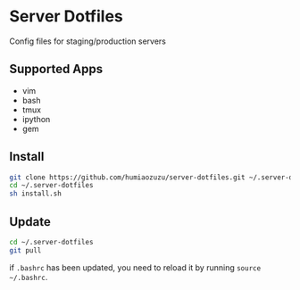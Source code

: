 Server Dotfiles
===============
Config files for staging/production servers

Supported Apps
---------------
- vim
- bash
- tmux
- ipython
- gem

Install
-------

``` bash
git clone https://github.com/humiaozuzu/server-dotfiles.git ~/.server-dotfiles
cd ~/.server-dotfiles
sh install.sh
```

Update
------

``` bash
cd ~/.server-dotfiles
git pull
```

if `.bashrc` has been updated, you need to reload it by running `source ~/.bashrc`.
